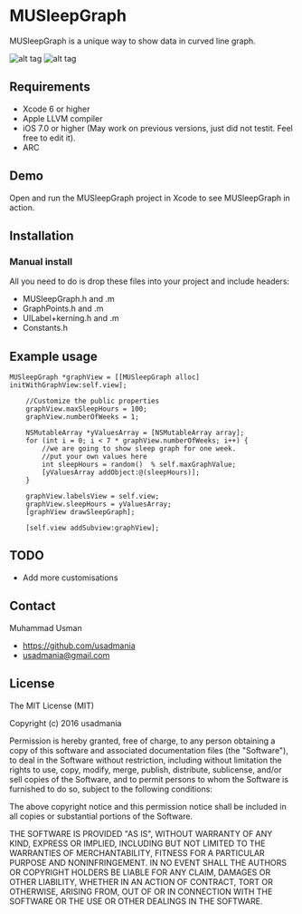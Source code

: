# MUSleepGraph
MUSleepGraph is a unique way to show data in curved line graph. 

![alt tag](http://i.giphy.com/cMlArCFZal2P6.gif)
![alt tag](https://github.com/usadmania/MUSleepGraph/blob/master/Simulator%20Screen%20Shot%2019-Sep-2016%2C%202.17.20%20PM.png)


## Requirements
* Xcode 6 or higher
* Apple LLVM compiler
* iOS 7.0 or higher (May work on previous versions, just did not testit. Feel free to edit it).
* ARC

## Demo

Open and run the MUSleepGraph project in Xcode to see MUSleepGraph in action.

## Installation

### Manual install

All you need to do is drop these files into your project and include headers:
* MUSleepGraph.h and .m
* GraphPoints.h and .m
* UILabel+kerning.h and .m
* Constants.h

## Example usage

``` 
MUSleepGraph *graphView = [[MUSleepGraph alloc]  initWithGraphView:self.view];

	//Customize the public properties
	graphView.maxSleepHours = 100;
	graphView.numberOfWeeks = 1;

	NSMutableArray *yValuesArray = [NSMutableArray array];
	for (int i = 0; i < 7 * graphView.numberOfWeeks; i++) {
		//we are going to show sleep graph for one week.
		//put your own values here
		int sleepHours = random()  % self.maxGraphValue;
		[yValuesArray addObject:@(sleepHours)];
	}

	graphView.labelsView = self.view;
	graphView.sleepHours = yValuesArray;
	[graphView drawSleepGraph];

	[self.view addSubview:graphView];
```

## TODO

* Add more customisations

## Contact

Muhammad Usman

- https://github.com/usadmania
- usadmania@gmail.com

## License

The MIT License (MIT)

Copyright (c) 2016 usadmania

Permission is hereby granted, free of charge, to any person obtaining a copy
of this software and associated documentation files (the "Software"), to deal
in the Software without restriction, including without limitation the rights
to use, copy, modify, merge, publish, distribute, sublicense, and/or sell
copies of the Software, and to permit persons to whom the Software is
furnished to do so, subject to the following conditions:

The above copyright notice and this permission notice shall be included in all
copies or substantial portions of the Software.

THE SOFTWARE IS PROVIDED "AS IS", WITHOUT WARRANTY OF ANY KIND, EXPRESS OR
IMPLIED, INCLUDING BUT NOT LIMITED TO THE WARRANTIES OF MERCHANTABILITY,
FITNESS FOR A PARTICULAR PURPOSE AND NONINFRINGEMENT. IN NO EVENT SHALL THE
AUTHORS OR COPYRIGHT HOLDERS BE LIABLE FOR ANY CLAIM, DAMAGES OR OTHER
LIABILITY, WHETHER IN AN ACTION OF CONTRACT, TORT OR OTHERWISE, ARISING FROM,
OUT OF OR IN CONNECTION WITH THE SOFTWARE OR THE USE OR OTHER DEALINGS IN THE
SOFTWARE.
